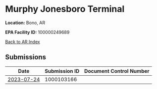 # Murphy Jonesboro Terminal

**Location:** Bono, AR

**EPA Facility ID:** 100000249689

[Back to AR Index](../../index.md)

## Submissions

| Date | Submission ID | Document Control Number |
|------|--------------|-------------------------|
| [2023-07-24](submissions/1000103166.md) | 1000103166 |  |
